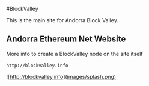 #BlockValley

This is the main site for Andorra Block Valley.

## Andorra Ethereum Net Website

More info to create a BlockValley node on the site itself

    http://blockvalley.info
    
![http://blockvalley.info](images/splash.png)